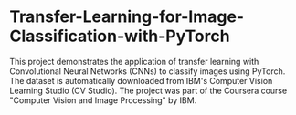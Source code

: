 # Transfer-Learning-for-Image-Classification-with-PyTorch
This project demonstrates the application of transfer learning with Convolutional Neural Networks (CNNs) to classify images using PyTorch. The dataset is automatically downloaded from IBM's Computer Vision Learning Studio (CV Studio). The project was part of the Coursera course "Computer Vision and Image Processing" by IBM.
